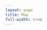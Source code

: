 ```yaml
---
layout: page
title: Map
full-width: true
---
```



<div style=text-align: center>
<object type=image/svg+xml data=/svgs/AdvancedAbstractAlgebra.txt.svg> </object>
</div>
